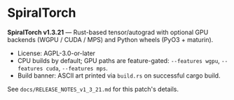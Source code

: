 # SpiralTorch

**SpiralTorch v1.3.21** — Rust-based tensor/autograd with optional GPU backends (WGPU / CUDA / MPS) and Python wheels (PyO3 + maturin).

- License: AGPL-3.0-or-later
- CPU builds by default; GPU paths are feature-gated: `--features wgpu`, `--features cuda`, `--features mps`.
- Build banner: ASCII art printed via `build.rs` on successful cargo build.

See `docs/RELEASE_NOTES_v1_3_21.md` for this patch's details.
